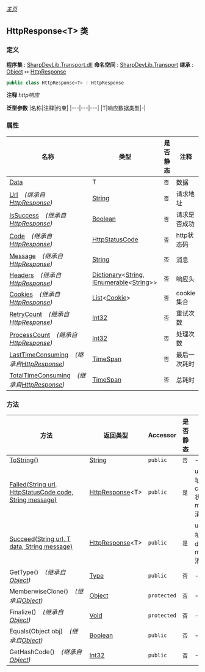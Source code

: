 ###### [主页](./Index.md "主页")
## HttpResponse\<T\> 类
### 定义
**程序集** : [SharpDevLib.Transport.dll](./SharpDevLib.Transport.assembly.md "SharpDevLib.Transport.dll")
**命名空间** : [SharpDevLib.Transport](./SharpDevLib.Transport.namespace.md "SharpDevLib.Transport")
**继承** : [Object](https://learn.microsoft.com/en-us/dotnet/api/system.object "Object") ↣ [HttpResponse](./SharpDevLib.Transport.HttpResponse.md "HttpResponse")
``` csharp
public class HttpResponse<T> : HttpResponse
```
**注释**
*http响应*

**泛型参数**
|名称|注释|约束|
|---|---|---|
|T|响应数据类型|-|


### 属性
|名称|类型|是否静态|注释|
|---|---|---|---|
|[Data](./SharpDevLib.Transport.HttpResponse.1.Data.md "Data")|T|`否`|数据|
|[Url](./SharpDevLib.Transport.HttpResponse.Url.md "Url")&nbsp;&nbsp;&nbsp;&nbsp;*(继承自[HttpResponse](./SharpDevLib.Transport.HttpResponse.md "HttpResponse"))*|[String](https://learn.microsoft.com/en-us/dotnet/api/system.string "String")|`否`|请求地址|
|[IsSuccess](./SharpDevLib.Transport.HttpResponse.IsSuccess.md "IsSuccess")&nbsp;&nbsp;&nbsp;&nbsp;*(继承自[HttpResponse](./SharpDevLib.Transport.HttpResponse.md "HttpResponse"))*|[Boolean](https://learn.microsoft.com/en-us/dotnet/api/system.boolean "Boolean")|`否`|请求是否成功|
|[Code](./SharpDevLib.Transport.HttpResponse.Code.md "Code")&nbsp;&nbsp;&nbsp;&nbsp;*(继承自[HttpResponse](./SharpDevLib.Transport.HttpResponse.md "HttpResponse"))*|[HttpStatusCode](https://learn.microsoft.com/en-us/dotnet/api/system.net.httpstatuscode "HttpStatusCode")|`否`|http状态码|
|[Message](./SharpDevLib.Transport.HttpResponse.Message.md "Message")&nbsp;&nbsp;&nbsp;&nbsp;*(继承自[HttpResponse](./SharpDevLib.Transport.HttpResponse.md "HttpResponse"))*|[String](https://learn.microsoft.com/en-us/dotnet/api/system.string "String")|`否`|消息|
|[Headers](./SharpDevLib.Transport.HttpResponse.Headers.md "Headers")&nbsp;&nbsp;&nbsp;&nbsp;*(继承自[HttpResponse](./SharpDevLib.Transport.HttpResponse.md "HttpResponse"))*|[Dictionary](https://learn.microsoft.com/en-us/dotnet/api/system.collections.generic.dictionary-2 "Dictionary")\<[String](https://learn.microsoft.com/en-us/dotnet/api/system.string "String"), [IEnumerable](https://learn.microsoft.com/en-us/dotnet/api/system.collections.generic.ienumerable-1 "IEnumerable")\<[String](https://learn.microsoft.com/en-us/dotnet/api/system.string "String")\>\>|`否`|响应头|
|[Cookies](./SharpDevLib.Transport.HttpResponse.Cookies.md "Cookies")&nbsp;&nbsp;&nbsp;&nbsp;*(继承自[HttpResponse](./SharpDevLib.Transport.HttpResponse.md "HttpResponse"))*|[List](https://learn.microsoft.com/en-us/dotnet/api/system.collections.generic.list-1 "List")\<[Cookie](https://learn.microsoft.com/en-us/dotnet/api/system.net.cookie "Cookie")\>|`否`|cookie集合|
|[RetryCount](./SharpDevLib.Transport.HttpResponse.RetryCount.md "RetryCount")&nbsp;&nbsp;&nbsp;&nbsp;*(继承自[HttpResponse](./SharpDevLib.Transport.HttpResponse.md "HttpResponse"))*|[Int32](https://learn.microsoft.com/en-us/dotnet/api/system.int32 "Int32")|`否`|重试次数|
|[ProcessCount](./SharpDevLib.Transport.HttpResponse.ProcessCount.md "ProcessCount")&nbsp;&nbsp;&nbsp;&nbsp;*(继承自[HttpResponse](./SharpDevLib.Transport.HttpResponse.md "HttpResponse"))*|[Int32](https://learn.microsoft.com/en-us/dotnet/api/system.int32 "Int32")|`否`|处理次数|
|[LastTimeConsuming](./SharpDevLib.Transport.HttpResponse.LastTimeConsuming.md "LastTimeConsuming")&nbsp;&nbsp;&nbsp;&nbsp;*(继承自[HttpResponse](./SharpDevLib.Transport.HttpResponse.md "HttpResponse"))*|[TimeSpan](https://learn.microsoft.com/en-us/dotnet/api/system.timespan "TimeSpan")|`否`|最后一次耗时|
|[TotalTimeConsuming](./SharpDevLib.Transport.HttpResponse.TotalTimeConsuming.md "TotalTimeConsuming")&nbsp;&nbsp;&nbsp;&nbsp;*(继承自[HttpResponse](./SharpDevLib.Transport.HttpResponse.md "HttpResponse"))*|[TimeSpan](https://learn.microsoft.com/en-us/dotnet/api/system.timespan "TimeSpan")|`否`|总耗时|

### 方法
|方法|返回类型|Accessor|是否静态|参数|
|---|---|---|---|---|
|[ToString()](./SharpDevLib.Transport.HttpResponse.1.ToString.md "ToString()")|[String](https://learn.microsoft.com/en-us/dotnet/api/system.string "String")|`public`|`否`|-|
|[Failed(String url, HttpStatusCode code, String message)](./SharpDevLib.Transport.HttpResponse.1.Failed.String.HttpStatusCode.String.md "Failed(String url, HttpStatusCode code, String message)")|[HttpResponse](./SharpDevLib.Transport.HttpResponse.1.md "HttpResponse")\<T\>|`public`|`是`|url:请求地址<br>code:http状态码<br>message:消息|
|[Succeed(String url, T data, String message)](./SharpDevLib.Transport.HttpResponse.1.Succeed.String.T.String.md "Succeed(String url, T data, String message)")|[HttpResponse](./SharpDevLib.Transport.HttpResponse.1.md "HttpResponse")\<T\>|`public`|`是`|url:请求地址<br>data:数据<br>message:消息|
|GetType()&nbsp;&nbsp;&nbsp;&nbsp;*(继承自[Object](https://learn.microsoft.com/en-us/dotnet/api/system.object "Object"))*|[Type](https://learn.microsoft.com/en-us/dotnet/api/system.type "Type")|`public`|`否`|-|
|MemberwiseClone()&nbsp;&nbsp;&nbsp;&nbsp;*(继承自[Object](https://learn.microsoft.com/en-us/dotnet/api/system.object "Object"))*|[Object](https://learn.microsoft.com/en-us/dotnet/api/system.object "Object")|`protected`|`否`|-|
|Finalize()&nbsp;&nbsp;&nbsp;&nbsp;*(继承自[Object](https://learn.microsoft.com/en-us/dotnet/api/system.object "Object"))*|[Void](https://learn.microsoft.com/en-us/dotnet/api/system.void "Void")|`protected`|`否`|-|
|Equals(Object obj)&nbsp;&nbsp;&nbsp;&nbsp;*(继承自[Object](https://learn.microsoft.com/en-us/dotnet/api/system.object "Object"))*|[Boolean](https://learn.microsoft.com/en-us/dotnet/api/system.boolean "Boolean")|`public`|`否`|-|
|GetHashCode()&nbsp;&nbsp;&nbsp;&nbsp;*(继承自[Object](https://learn.microsoft.com/en-us/dotnet/api/system.object "Object"))*|[Int32](https://learn.microsoft.com/en-us/dotnet/api/system.int32 "Int32")|`public`|`否`|-|

